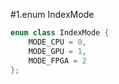 #1.enum IndexMode

```cpp
enum class IndexMode { 
	MODE_CPU = 0, 
	MODE_GPU = 1, 
	MODE_FPGA = 2 
};
```